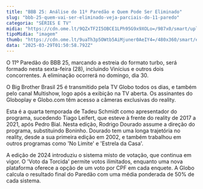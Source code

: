```yaml
---
title: "BBB 25: Análise do 11º Paredão e Quem Pode Ser Eliminado"
slug: "bbb-25-quem-vai-ser-eliminado-veja-parciais-do-11-paredo"
categoria: "SÉRIES E TV"
midia: "https://cdn.ome.lt/9QZxTF2I5OBCE1LPh95G9x9XOLo=/987x0/smart/uploads/conteudo/fotos/bbb25-vinicius-11-parcial.jpg"
tipoMidia: "imagem"
thumb: "https://cdn.ome.lt/9uaTh3p5OWtb5AiMjuner0AeIY4=/480x360/smart/extras/conteudos/bbb25-vinicius-11-parcial-peq.jpg"
data: "2025-03-29T01:50:58.792Z"
---
```


O 11º Paredão do BBB 25, marcando a estreia do formato turbo, será formado nesta sexta-feira (28), incluindo Vinícius e outros dois concorrentes. A eliminação ocorrerá no domingo, dia 30.

O Big Brother Brasil 25 é transmitido pela TV Globo todos os dias, e também pelo canal Multishow, logo após a exibição na TV aberta. Os assinantes do Globoplay e Globo.com têm acesso a câmeras exclusivas do reality.

Esta é a quarta temporada de Tadeu Schmidt como apresentador do programa, sucedendo Tiago Leifert, que esteve à frente do reality de 2017 a 2021, após Pedro Bial. Nesta edição, Rodrigo Dourado assume a direção do programa, substituindo Boninho. Dourado tem uma longa trajetória no reality, desde a sua primeira edição em 2002, e também trabalhou em outros programas como 'No Limite' e 'Estrela da Casa'.

A edição de 2024 introduziu o sistema misto de votação, que continua em vigor. O 'Voto da Torcida' permite votos ilimitados, enquanto uma nova plataforma oferece a opção de um voto por CPF em cada enquete. A Globo calcula o resultado final do Paredão com uma média ponderada de 50% de cada sistema.
